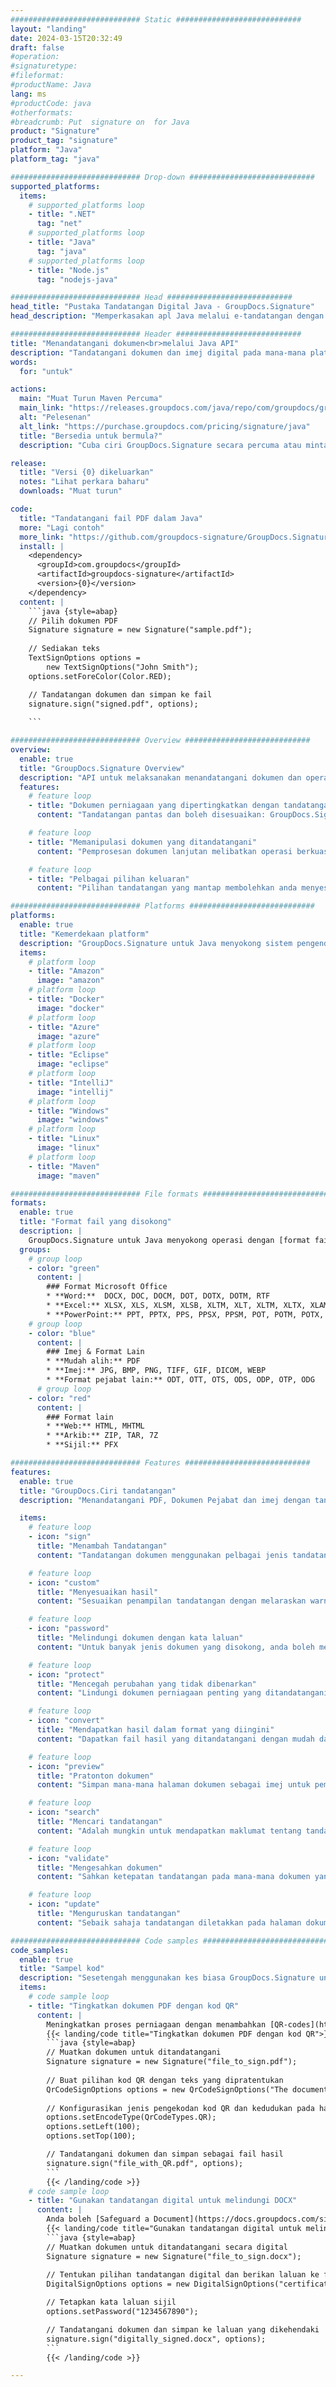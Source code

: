 ```yaml
---
############################# Static ############################
layout: "landing"
date: 2024-03-15T20:32:49
draft: false
#operation: 
#signaturetype: 
#fileformat: 
#productName: Java
lang: ms
#productCode: java
#otherformats: 
#breadcrumb: Put  signature on  for Java
product: "Signature"
product_tag: "signature"
platform: "Java"
platform_tag: "java"

############################# Drop-down ############################
supported_platforms:
  items:
    # supported_platforms loop
    - title: ".NET"
      tag: "net"
    # supported_platforms loop
    - title: "Java"
      tag: "java"
    # supported_platforms loop
    - title: "Node.js"
      tag: "nodejs-java"

############################# Head ############################
head_title: "Pustaka Tandatangan Digital Java - GroupDocs.Signature"
head_description: "Memperkasakan apl Java melalui e-tandatangan dengan GroupDocs.Signature. Tandatangani dokumen perniagaan dengan cepat dan mudah."

############################# Header ############################
title: "Menandatangani dokumen<br>melalui Java API"
description: "Tandatangani dokumen dan imej digital pada mana-mana platform menggunakan API fleksibel dan penyelesaian berasaskan aplikasi kami untuk pengaturcara dan pengguna akhir."
words:
  for: "untuk"

actions:
  main: "Muat Turun Maven Percuma"
  main_link: "https://releases.groupdocs.com/java/repo/com/groupdocs/groupdocs-signature/"
  alt: "Pelesenan"
  alt_link: "https://purchase.groupdocs.com/pricing/signature/java"
  title: "Bersedia untuk bermula?"
  description: "Cuba ciri GroupDocs.Signature secara percuma atau minta lesen"

release:
  title: "Versi {0} dikeluarkan"
  notes: "Lihat perkara baharu"
  downloads: "Muat turun"

code:
  title: "Tandatangani fail PDF dalam Java"
  more: "Lagi contoh"
  more_link: "https://github.com/groupdocs-signature/GroupDocs.Signature-for-Java"
  install: |
    <dependency>
      <groupId>com.groupdocs</groupId>
      <artifactId>groupdocs-signature</artifactId>
      <version>{0}</version>
    </dependency>
  content: |
    ```java {style=abap}  
    // Pilih dokumen PDF
    Signature signature = new Signature("sample.pdf");
    
    // Sediakan teks
    TextSignOptions options = 
        new TextSignOptions("John Smith");
    options.setForeColor(Color.RED);

    // Tandatangan dokumen dan simpan ke fail
    signature.sign("signed.pdf", options);
    
    ```

############################# Overview ############################
overview:
  enable: true
  title: "GroupDocs.Signature Overview"
  description: "API untuk melaksanakan menandatangani dokumen dan operasi berkaitan dalam aplikasi Java"
  features:
    # feature loop
    - title: "Dokumen perniagaan yang dipertingkatkan dengan tandatangan digital di Jawa"
      content: "Tandatangan pantas dan boleh disesuaikan: GroupDocs.Signature untuk Java menawarkan pelbagai pilihan tandatangan digital untuk PDF, imej dan dokumen Office. Anda boleh menggunakan teks, kod bar, kod QR, sijil digital, gambar atau metadata tersembunyi. Pemprosesan dokumen adalah pantas dan cekap."

    # feature loop
    - title: "Memanipulasi dokumen yang ditandatangani"
      content: "Pemprosesan dokumen lanjutan melibatkan operasi berkuasa pada dokumen yang ditandatangani menggunakan GroupDocs.Signature untuk Java. Anda boleh mencari dan mengesahkan tandatangan yang telah ditambahkan pada dokumen perniagaan menggunakan pelbagai kriteria berguna. Selain itu, anda boleh mengakses maklumat terperinci tentang dokumen atau mendapatkan imej pratonton halamannya."

    # feature loop
    - title: "Pelbagai pilihan keluaran"
      content: "Pilihan tandatangan yang mantap membolehkan anda menyesuaikan output untuk dokumen yang ditandatangani dengan GroupDocs.Signature untuk Java. Anda boleh meletakkan mana-mana tandatangan dengan tepat pada mana-mana halaman dokumen dan mengkonfigurasi penampilannya dalam pelbagai cara. API Java menyokong penyimpanan dokumen perniagaan yang ditandatangani dalam pelbagai format yang disokong dan menyediakan pilihan untuk melindunginya dengan kata laluan."

############################# Platforms ############################
platforms:
  enable: true
  title: "Kemerdekaan platform"
  description: "GroupDocs.Signature untuk Java menyokong sistem pengendalian, rangka kerja dan pengurus pakej berikut"
  items:
    # platform loop
    - title: "Amazon"
      image: "amazon"
    # platform loop
    - title: "Docker"
      image: "docker"
    # platform loop
    - title: "Azure"
      image: "azure"
    # platform loop
    - title: "Eclipse"
      image: "eclipse"
    # platform loop
    - title: "IntelliJ"
      image: "intellij"
    # platform loop
    - title: "Windows"
      image: "windows"
    # platform loop
    - title: "Linux"
      image: "linux"
    # platform loop
    - title: "Maven"
      image: "maven"

############################# File formats ############################
formats:
  enable: true
  title: "Format fail yang disokong"
  description: |
    GroupDocs.Signature untuk Java menyokong operasi dengan [format fail](https://docs.groupdocs.com/signature/java/supported-document-formats/) berikut.
  groups:
    # group loop
    - color: "green"
      content: |
        ### Format Microsoft Office
        * **Word:**  DOCX, DOC, DOCM, DOT, DOTX, DOTM, RTF
        * **Excel:** XLSX, XLS, XLSM, XLSB, XLTM, XLT, XLTM, XLTX, XLAM, SXC, SpreadsheetML
        * **PowerPoint:** PPT, PPTX, PPS, PPSX, PPSM, POT, POTM, POTX, PPTM
    # group loop
    - color: "blue"
      content: |
        ### Imej & Format Lain
        * **Mudah alih:** PDF
        * **Imej:** JPG, BMP, PNG, TIFF, GIF, DICOM, WEBP
        * **Format pejabat lain:** ODT, OTT, OTS, ODS, ODP, OTP, ODG
      # group loop
    - color: "red"
      content: |
        ### Format lain
        * **Web:** HTML, MHTML
        * **Arkib:** ZIP, TAR, 7Z
        * **Sijil:** PFX

############################# Features ############################
features:
  enable: true
  title: "GroupDocs.Ciri tandatangan"
  description: "Menandatangani PDF, Dokumen Pejabat dan imej dengan tandatangan digital"

  items:
    # feature loop
    - icon: "sign"
      title: "Menambah Tandatangan"
      content: "Tandatangan dokumen menggunakan pelbagai jenis tandatangan yang disokong dengan meletakkan tandatangan digital dengan tepat pada sebarang kedudukan pada mana-mana halaman."

    # feature loop
    - icon: "custom"
      title: "Menyesuaikan hasil"
      content: "Sesuaikan penampilan tandatangan dengan melaraskan warna, fon, jidar, putaran dan ciri lain untuk mencapai hasil yang diinginkan."

    # feature loop
    - icon: "password"
      title: "Melindungi dokumen dengan kata laluan"
      content: "Untuk banyak jenis dokumen yang disokong, anda boleh melindungi dokumen yang ditandatangani dengan kata laluan."

    # feature loop
    - icon: "protect"
      title: "Mencegah perubahan yang tidak dibenarkan"
      content: "Lindungi dokumen perniagaan penting yang ditandatangani dengan sijil digital daripada pengubahsuaian yang tidak dibenarkan."

    # feature loop
    - icon: "convert"
      title: "Mendapatkan hasil dalam format yang diingini"
      content: "Dapatkan fail hasil yang ditandatangani dengan mudah dalam sebarang format yang disokong. Anda juga boleh menukar dokumen MS Word kepada PDF dengan mudah."

    # feature loop
    - icon: "preview"
      title: "Pratonton dokumen"
      content: "Simpan mana-mana halaman dokumen sebagai imej untuk pemprosesan masa hadapan."

    # feature loop
    - icon: "search"
      title: "Mencari tandatangan"
      content: "Adalah mungkin untuk mendapatkan maklumat tentang tandatangan yang ditambahkan sebelum ini dalam dokumen tertentu."

    # feature loop
    - icon: "validate"
      title: "Mengesahkan dokumen"
      content: "Sahkan ketepatan tandatangan pada mana-mana dokumen yang ditandatangani."

    # feature loop
    - icon: "update"
      title: "Menguruskan tandatangan"
      content: "Sebaik sahaja tandatangan diletakkan pada halaman dokumen, ia boleh dipadamkan, dialihkan atau dikemas kini mengikut keperluan."

############################# Code samples ############################
code_samples:
  enable: true
  title: "Sampel kod"
  description: "Sesetengah menggunakan kes biasa GroupDocs.Signature untuk operasi Java"
  items:
    # code sample loop
    - title: "Tingkatkan dokumen PDF dengan kod QR"
      content: |
        Meningkatkan proses perniagaan dengan menambahkan [QR-codes](https://docs.groupdocs.com/signature/java/esign-document-with-qr-code-signature/) pada halaman tertentu dokumen PDF boleh menjadi berharga. Terdapat contoh cara menambah kod QR menggunakan GroupDocs.Signature untuk Java.
        {{< landing/code title="Tingkatkan dokumen PDF dengan kod QR">}}
        ```java {style=abap}
        // Muatkan dokumen untuk ditandatangani
        Signature signature = new Signature("file_to_sign.pdf");
        
        // Buat pilihan kod QR dengan teks yang dipratentukan
        QrCodeSignOptions options = new QrCodeSignOptions("The document is approved by John Smith");
        
        // Konfigurasikan jenis pengekodan kod QR dan kedudukan pada halaman
        options.setEncodeType(QrCodeTypes.QR);
        options.setLeft(100);
        options.setTop(100);

        // Tandatangani dokumen dan simpan sebagai fail hasil
        signature.sign("file_with_QR.pdf", options);
        ```
        {{< /landing/code >}}
    # code sample loop
    - title: "Gunakan tandatangan digital untuk melindungi DOCX"
      content: |
        Anda boleh [Safeguard a Document](https://docs.groupdocs.com/signature/java/esign-document-with-digital-signature/) menggunakan tandatangan peribadi atau korporat yang disimpan sebagai sijil digital. Dokumen yang dicagarkan dengan sijil tidak boleh diubah tanpa membatalkan tandatangan.
        {{< landing/code title="Gunakan tandatangan digital untuk melindungi DOCX">}}
        ```java {style=abap}   
        // Muatkan dokumen untuk ditandatangani secara digital
        Signature signature = new Signature("file_to_sign.docx");
        
        // Tentukan pilihan tandatangan digital dan berikan laluan ke fail sijil
        DigitalSignOptions options = new DigitalSignOptions("certificate.pfx");

        // Tetapkan kata laluan sijil
        options.setPassword("1234567890");

        // Tandatangani dokumen dan simpan ke laluan yang dikehendaki
        signature.sign("digitally_signed.docx", options);
        ```
        {{< /landing/code >}}

---
```

